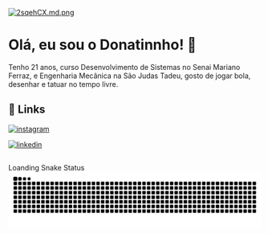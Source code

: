 [![2sqehCX.md.png](https://iili.io/2sqehCX.md.png)](https://freeimage.host/i/2sqehCX)
# Olá, eu sou o Donatinnho! 👋
Tenho 21 anos, curso Desenvolvimento de Sistemas no Senai Mariano Ferraz, e Engenharia Mecânica na São Judas Tadeu, gosto de jogar bola, desenhar e tatuar no tempo livre.



## 🔗 Links
[![instagram](https://img.shields.io/badge/instagram-b09be4?style=for-the-badge&logo=instagramlogoColor=black)](https://www.instagram.com/donatinnho/)

[![linkedin](https://img.shields.io/badge/linkedin-b09be4?style=for-the-badge&logo=linkedin&logoColor=black)](https://www.linkedin.com/in/lucasdonato27/)

##
<div>
Loanding Snake Status
</div>
<div>
  <picture align="center">    
    <img src="https://github.com/guuhferiani/guuhferiani/blob/main/snake-dark.svg">
  </picture>
</div>   

